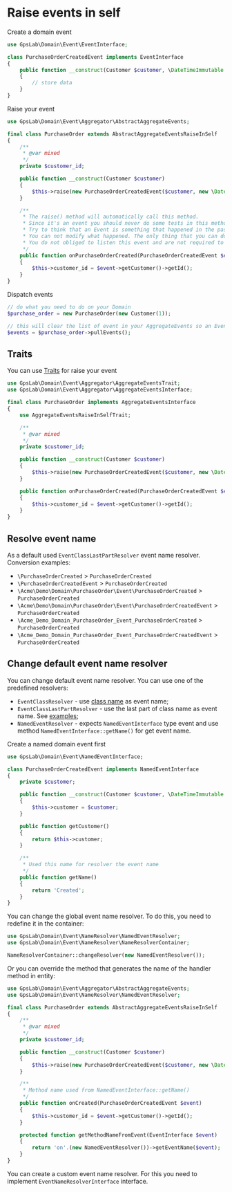Raise events in self
====================

Create a domain event

```php
use GpsLab\Domain\Event\EventInterface;

class PurchaseOrderCreatedEvent implements EventInterface
{
    public function __construct(Customer $customer, \DateTimeImmutable $create_at)
    {
        // store data
    }
}
```

Raise your event

```php
use GpsLab\Domain\Event\Aggregator\AbstractAggregateEvents;

final class PurchaseOrder extends AbstractAggregateEventsRaiseInSelf
{
    /**
     * @var mixed
     */
    private $customer_id;

    public function __construct(Customer $customer)
    {
        $this->raise(new PurchaseOrderCreatedEvent($customer, new \DateTimeImmutable()));
    }

    /**
     * The raise() method will automatically call this method.
     * Since it's an event you should never do some tests in this method.
     * Try to think that an Event is something that happened in the past.
     * You can not modify what happened. The only thing that you can do is create another event to compensate.
     * You do not obliged to listen this event and are not required to create this method.
     */
    public function onPurchaseOrderCreated(PurchaseOrderCreatedEvent $event)
    {
        $this->customer_id = $event->getCustomer()->getId();
    }
}
```

Dispatch events

```php
// do what you need to do on your Domain
$purchase_order = new PurchaseOrder(new Customer(1));

// this will clear the list of event in your AggregateEvents so an Event is trigger only once
$events = $purchase_order->pullEvents();
```

## Traits

You can use [Traits](http://php.net/manual/en/language.oop5.traits.php) for raise your event

```php
use GpsLab\Domain\Event\Aggregator\AggregateEventsTrait;
use GpsLab\Domain\Event\Aggregator\AggregateEventsInterface;

final class PurchaseOrder implements AggregateEventsInterface
{
    use AggregateEventsRaiseInSelfTrait;

    /**
     * @var mixed
     */
    private $customer_id;

    public function __construct(Customer $customer)
    {
        $this->raise(new PurchaseOrderCreatedEvent($customer, new \DateTimeImmutable()));
    }

    public function onPurchaseOrderCreated(PurchaseOrderCreatedEvent $event)
    {
        $this->customer_id = $event->getCustomer()->getId();
    }
}
```

## Resolve event name

As a default used `EventClassLastPartResolver` event name resolver.
Conversion examples:

* `\PurchaseOrderCreated` > `PurchaseOrderCreated`
* `\PurchaseOrderCreatedEvent` > `PurchaseOrderCreated`
* `\Acme\Demo\Domain\PurchaseOrder\Event\PurchaseOrderCreated` > `PurchaseOrderCreated`
* `\Acme\Demo\Domain\PurchaseOrder\Event\PurchaseOrderCreatedEvent` > `PurchaseOrderCreated`
* `\Acme_Demo_Domain_PurchaseOrder_Event_PurchaseOrderCreated` > `PurchaseOrderCreated`
* `\Acme_Demo_Domain_PurchaseOrder_Event_PurchaseOrderCreatedEvent` > `PurchaseOrderCreated`

## Change default event name resolver

You can change default event name resolver. You can use one of the predefined resolvers:

* `EventClassResolver` - use [class name](http://php.net/manual/en/function.get-class.php) as event name;
* `EventClassLastPartResolver` - use the last part of class name as event name. See [examples](#resolve-event-name);
* `NamedEventResolver` - expects `NamedEventInterface` type event and use method `NamedEventInterface::getName()` for
get event name.

Create a named domain event first

```php
use GpsLab\Domain\Event\NamedEventInterface;

class PurchaseOrderCreatedEvent implements NamedEventInterface
{
    private $customer;

    public function __construct(Customer $customer, \DateTimeImmutable $create_at)
    {
        $this->customer = $customer;
    }

    public function getCustomer()
    {
        return $this->customer;
    }

    /**
     * Used this name for resolver the event name
     */
    public function getName()
    {
        return 'Created';
    }
}
```

You can change the global event name resolver. To do this, you need to redefine it in the container:

```php
use GpsLab\Domain\Event\NameResolver\NamedEventResolver;
use GpsLab\Domain\Event\NameResolver\NameResolverContainer;

NameResolverContainer::changeResolver(new NamedEventResolver());
```

Or you can override the method that generates the name of the handler method in entity:

```php
use GpsLab\Domain\Event\Aggregator\AbstractAggregateEvents;
use GpsLab\Domain\Event\NameResolver\NamedEventResolver;

final class PurchaseOrder extends AbstractAggregateEventsRaiseInSelf
{
    /**
     * @var mixed
     */
    private $customer_id;

    public function __construct(Customer $customer)
    {
        $this->raise(new PurchaseOrderCreatedEvent($customer, new \DateTimeImmutable()));
    }

    /**
     * Method name used from NamedEventInterface::getName()
     */
    public function onCreated(PurchaseOrderCreatedEvent $event)
    {
        $this->customer_id = $event->getCustomer()->getId();
    }

    protected function getMethodNameFromEvent(EventInterface $event)
    {
        return 'on'.(new NamedEventResolver())->getEventName($event);
    }
}
```

You can create a custom event name resolver. For this you need to implement `EventNameResolverInterface` interface.
